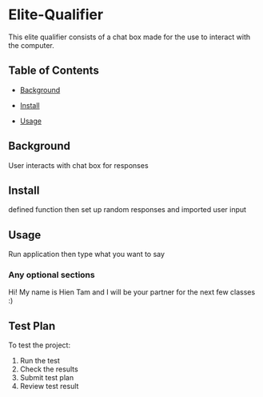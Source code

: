 # Elite-Qualifier

This elite qualifier consists of a chat box made for the use to interact with the computer. 

## Table of Contents

- [Background](#background)

- [Install](#install)

- [Usage](#usage)

## Background

User interacts with chat box for responses

## Install

defined function then set up random responses and imported user input
## Usage

Run application then type what you want to say

### Any optional sections

Hi! My name is Hien Tam and I will be your partner for the next few classes :)

## Test Plan

To test the project:

1. Run the test
2. Check the results
3. Submit test plan
4. Review test result